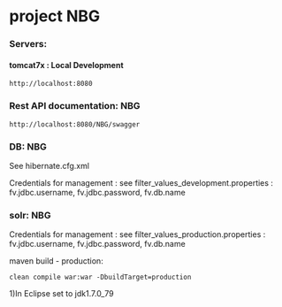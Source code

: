 # project NBG

### Servers:

#### tomcat7x : Local Development

	http://localhost:8080


### Rest API documentation: NBG

	http://localhost:8080/NBG/swagger


### DB: NBG


See hibernate.cfg.xml

Credentials for management : 
see filter_values_development.properties : fv.jdbc.username, fv.jdbc.password, fv.db.name


### solr: NBG

Credentials for management : 
see filter_values_production.properties : fv.jdbc.username, fv.jdbc.password, fv.db.name


 


maven build - production:
	
	clean compile war:war -DbuildTarget=production

1)In Eclipse set to jdk1.7.0_79